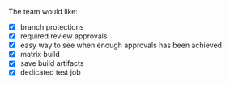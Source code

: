 The team would like:
 - [x] branch protections
 - [x] required review approvals
 - [x] easy way to see when enough approvals has been achieved
 - [x] matrix build
 - [x] save build artifacts
 - [x] dedicated test job
